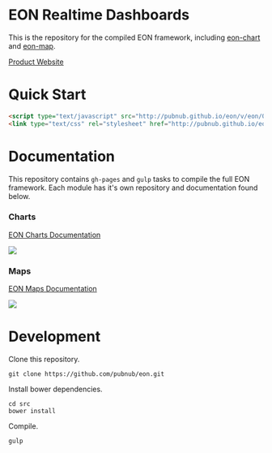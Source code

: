 # EON Realtime Dashboards

This is the repository for the compiled EON framework, including [eon-chart](https://github.com/pubnub/eon-chart) and [eon-map](https://github.com/pubnub/eon-map).

[Product Website](http://pubnub.com/developers/eon/)

# Quick Start

```html
<script type="text/javascript" src="http://pubnub.github.io/eon/v/eon/0.0.8/eon.js"></script>
<link type="text/css" rel="stylesheet" href="http://pubnub.github.io/eon/v/eon/0.0.8/eon.css" />
```

# Documentation

This repository contains ```gh-pages``` and ```gulp``` tasks to compile the full EON framework. Each module has it's own repository and documentation found below.

### Charts

<a href="https://github.com/pubnub/eon-chart">

EON Charts Documentation

<img src="http://i.imgur.com/IPGPKYO.gif"/>
</a>

### Maps

<a href="https://github.com/pubnub/eon-map">

EON Maps Documentation

<img src="http://i.imgur.com/8am5hZ9.gif"/>
</a>

# Development

Clone this repository.

```
git clone https://github.com/pubnub/eon.git
```

Install bower dependencies.

```
cd src
bower install
```

Compile.

```
gulp
```

